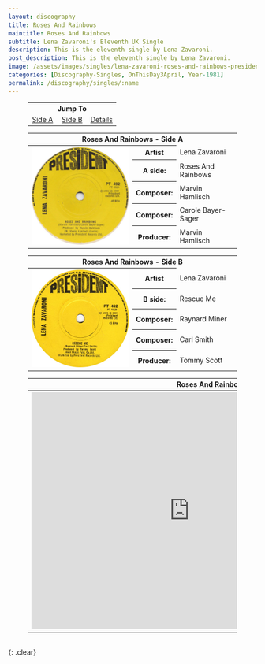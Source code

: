 ```yaml
---
layout: discography
title: Roses And Rainbows
maintitle: Roses And Rainbows
subtitle: Lena Zavaroni's Eleventh UK Single
description: This is the eleventh single by Lena Zavaroni.
post_description: This is the eleventh single by Lena Zavaroni.
image: /assets/images/singles/lena-zavaroni-roses-and-rainbows-president.jpg
categories: [Discography-Singles, OnThisDay3April, Year-1981]
permalink: /discography/singles/:name
---
```


<figure class="fig3">
<table style="text-align:center;">
<tr><th colspan="6">Jump To</th></tr>
<tr><td style="width:33%;"><a href="#infobox1">Side A</a></td><td style="width:34%;"><a href="#infobox2">Side B</a></td><td style="width:33%;"><a href="#infobox3">Details</a></td></tr>
</table>
</figure>

<figure class="fig3">
<table>
<tr id="infobox1"><th colspan="3">Roses And Rainbows - Side A</th></tr>
<tr>
<th style="width:50%; vertical-align:top;" rowspan="7" class="top"><a href="/assets/images/singles/lena-zavaroni-roses-and-rainbows-president.jpg"><img src="/assets/images/singles/lena-zavaroni-roses-and-rainbows-president.jpg" class="full-width zoom-in" /></a><br /></th>
</tr>
<tr><th style="width:15%;">Artist</th><td>Lena Zavaroni</td></tr>
<tr><th>A side:</th><td>Roses And Rainbows</td></tr>
<tr><th>Composer:</th><td>Marvin Hamlisch</td></tr>
<tr><th>Composer:</th><td>Carole Bayer-Sager</td></tr>
<tr><th>Producer:</th><td>Marvin Hamlisch</td></tr>
</table>
</figure>

<figure class="fig3">
<table>
<tr id="infobox2"><th colspan="3">Roses And Rainbows - Side B</th></tr>
<tr>
<th style="width:50%; vertical-align:top;" rowspan="7" class="top"><a href="/assets/images/singles/lena-zavaroni-rescue-me-president.jpg"><img src="/assets/images/singles/lena-zavaroni-rescue-me-president.jpg" class="full-width zoom-in" /></a></th>
</tr>
<tr><th style="width:15%;">Artist</th><td>Lena Zavaroni</td></tr>
<tr><th>B side:</th><td>Rescue Me</td></tr>
<tr><th>Composer:</th><td>Raynard Miner</td></tr>
<tr><th>Composer:</th><td>Carl Smith</td></tr>
<tr><th>Producer:</th><td>Tommy Scott</td></tr>
</table>
</figure>

<figure class="fig3">
<table>
<tr id="infobox3"><th colspan="3">Roses And Rainbows - Details</th></tr>
<tr>
<th style="width:50%; vertical-align:top;" rowspan="6" class="top"><div class="responsive-video"><iframe width="640px" height="480px" src="https://www.youtube.com/embed/?playlist=jjB9JSOp-MY,LES3Hi3VhoQ" frameborder="0" allow="accelerometer; autoplay; clipboard-write; encrypted-media; gyroscope; picture-in-picture" allowfullscreen></iframe></div></th>
</tr>
<tr><th style="width:15%;">Label:</th><td>President - PT 492</td></tr>
<tr><th>Format:</th><td>7" Vinyl, 45 rpm Single</td></tr>
<tr><th>Country:</th><td>UK</td></tr>
<tr><th>Released:</th><td>3 April 1981</td></tr>
<tr><th>45Cat:</th><td><a class="external-link" href="http://www.45cat.com/record/pt492">pt492</a></td></tr>
</table>
</figure>

<br />{: .clear}

